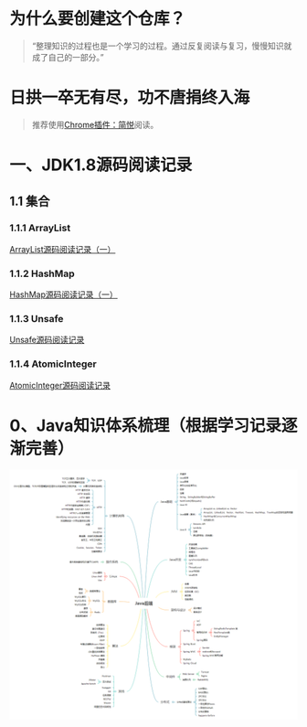 # 为什么要创建这个仓库？

> “整理知识的过程也是一个学习的过程。通过反复阅读与复习，慢慢知识就成了自己的一部分。”

# 日拱一卒无有尽，功不唐捐终入海

> 推荐使用[Chrome插件：简悦](http://ksria.com/simpread/)阅读。

# 一、JDK1.8源码阅读记录

## 1.1 集合

### 1.1.1  ArrayList

[ArrayList源码阅读记录（一）](https://github.com/Qylningque/Study_If_You_Can/blob/master/jdk1_8/01_ArrayList/01-ArrayList.md)

### 1.1.2 HashMap

[HashMap源码阅读记录（一）](https://github.com/Qylningque/Study_If_You_Can/blob/master/jdk1_8/02_HashMap/02-HashMap.md)

### 1.1.3 Unsafe

[Unsafe源码阅读记录](https://github.com/Qylningque/Study_If_You_Can/blob/master/jdk1_8/03_Unsafe/03-Unsafe.md)

### 1.1.4 AtomicInteger

[AtomicInteger源码阅读记录](https://github.com/Qylningque/Study_If_You_Can/blob/master/jdk1_8/04_AtomicInteger/04-AtomicInteger.md)



# 0、Java知识体系梳理（根据学习记录逐渐完善）

![Java知识体系](/知识体系.png)

